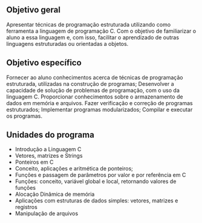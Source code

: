 ## Objetivo geral
Apresentar técnicas de programação estruturada utilizando como ferramenta a linguagem de programação C. Com o objetivo de familiarizar o aluno a essa linguagem e, com isso, facilitar o aprendizado de outras linguagens estruturadas ou orientadas a objetos.

## Objetivo específico
Fornecer ao aluno conhecimentos acerca de técnicas de programação estruturada, utilizadas na construção de programas; Desenvolver a capacidade de solução de problemas de programação, com o uso da linguagem C. Proporcionar conhecimentos sobre o armazenamento de dados em memória e arquivos. Fazer verificação e correção de programas estruturados; Implementar programas modularizados; Compilar e executar os programas.

## Unidades do programa
- Introdução a Linguagem C
- Vetores, matrizes e Strings
- Ponteiros em C
- Conceito, aplicações e aritmética de ponteiros;
- Funções e passagem de parâmetros por valor e por referência em C
- Funções: conceito, variável global e local, retornando valores de funções
- Alocação Dinâmica de memória
- Aplicações com estruturas de dados simples: vetores, matrizes e registros
- Manipulação de arquivos

